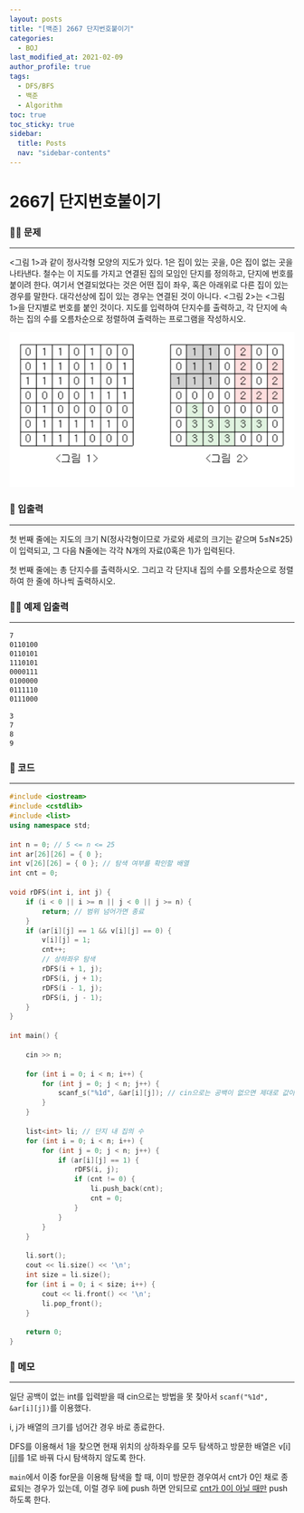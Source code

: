 ```yaml
---
layout: posts
title: "[백준] 2667 단지번호붙이기"
categories:
  - BOJ
last_modified_at: 2021-02-09
author_profile: true
tags:
  - DFS/BFS
  - 백준
  - Algorithm
toc: true
toc_sticky: true
sidebar:
  title: Posts
  nav: "sidebar-contents"
---
```


# 2667| 단지번호붙이기


### 🙋‍♀️ 문제

-----

<그림 1>과 같이 정사각형 모양의 지도가 있다. 1은 집이 있는 곳을, 0은 집이 없는 곳을 나타낸다. 철수는 이 지도를 가지고 연결된 집의 모임인 단지를 정의하고, 단지에 번호를 붙이려 한다. 여기서 연결되었다는 것은 어떤 집이 좌우, 혹은 아래위로 다른 집이 있는 경우를 말한다. 대각선상에 집이 있는 경우는 연결된 것이 아니다. <그림 2>는 <그림 1>을 단지별로 번호를 붙인 것이다. 지도를 입력하여 단지수를 출력하고, 각 단지에 속하는 집의 수를 오름차순으로 정렬하여 출력하는 프로그램을 작성하시오.

![그림](/assets/image/2667.PNG)

### 🙌 입출력

-----

첫 번째 줄에는 지도의 크기 N(정사각형이므로 가로와 세로의 크기는 같으며 5≤N≤25)이 입력되고, 그 다음 N줄에는 각각 N개의 자료(0혹은 1)가 입력된다.

첫 번째 줄에는 총 단지수를 출력하시오. 그리고 각 단지내 집의 수를 오름차순으로 정렬하여 한 줄에 하나씩 출력하시오.

### 🙋‍♂️ 예제 입출력

-----

```
7
0110100
0110101
1110101
0000111
0100000
0111110
0111000
```

```
3
7
8
9
```

### 🚀 코드

-----

```c++
#include <iostream>
#include <cstdlib>
#include <list>
using namespace std;

int n = 0; // 5 <= n <= 25
int ar[26][26] = { 0 };
int v[26][26] = { 0 }; // 탐색 여부를 확인할 배열
int cnt = 0;

void rDFS(int i, int j) {
	if (i < 0 || i >= n || j < 0 || j >= n) {
		return; // 범위 넘어가면 종료
	}
	if (ar[i][j] == 1 && v[i][j] == 0) {
		v[i][j] = 1;
		cnt++;
		// 상하좌우 탐색
		rDFS(i + 1, j);
		rDFS(i, j + 1);
		rDFS(i - 1, j);
		rDFS(i, j - 1);
	}
}

int main() {

	cin >> n;

	for (int i = 0; i < n; i++) {
		for (int j = 0; j < n; j++) {
			scanf_s("%1d", &ar[i][j]); // cin으로는 공백이 없으면 제대로 값이 안들어감
		}
	}

	list<int> li; // 단지 내 집의 수
	for (int i = 0; i < n; i++) {
		for (int j = 0; j < n; j++) {
			if (ar[i][j] == 1) {
				rDFS(i, j);
				if (cnt != 0) {
					li.push_back(cnt);
					cnt = 0;
				}
			}
		}
	}

	li.sort();
	cout << li.size() << '\n';
	int size = li.size();
	for (int i = 0; i < size; i++) {
		cout << li.front() << '\n';
		li.pop_front();
	}

	return 0;
}
```


### 🌠 메모

-----

일단 공백이 없는 int를 입력받을 때 cin으로는 방법을 못 찾아서
```scanf("%1d", &ar[i][j])```를 이용했다.

i, j가 배열의 크기를 넘어간 경우 바로 종료한다.

DFS를 이용해서 1을 찾으면 현재 위치의 상하좌우를 모두 탐색하고 방문한 배열은 v[i][j]를 1로 바꿔 다시 탐색하지 않도록 한다.

```main```에서 이중 for문을 이용해 탐색을 할 때, 이미 방문한 경우여서 cnt가 0인 채로 종료되는 경우가 있는데, 이럴 경우 li에 push 하면 안되므로 <u>cnt가 0이 아닐 때만</u> push 하도록 한다.
